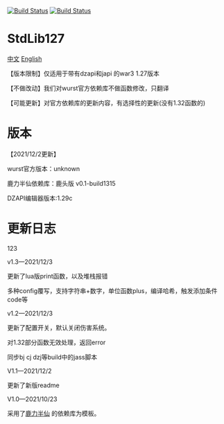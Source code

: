 [![Build Status](http://peeeq.de/hudson/job/StdLib2/badge/icon)](http://peeeq.de/hudson/job/StdLib2/) [![Build Status](https://travis-ci.org/wurstscript/WurstStdlib2.svg?branch=master)](https://travis-ci.org/wurstscript/WurstStdlib2)

# StdLib127

[中文](https://github.com/fbicirno/WurstStdlib2/blob/master/README.md)  [English](https://github.com/fbicirno/WurstStdlib2/blob/master/README_EN.md)

【版本限制】仅适用于带有dzapi和japi 的war3 1.27版本

【不做改动】我们对wurst官方依赖库不做函数修改，只翻译

【可能更新】对官方依赖库的更新内容，有选择性的更新(没有1.32函数的)

# 版本

【2021/12/2更新】

wurst官方版本：unknown

鹿力半仙依赖库：鹿头版 v0.1-build1315

DZAPI编辑器版本:1.29c

# 更新日志

123

v1.3—2021/12/3

更新了lua版print函数，以及堆栈报错

多种config覆写，支持字符串+数字，单位函数plus，编译哈希，触发添加条件code等

v1.2—2021/12/3

更新了配置开关，默认关闭伤害系统。

对1.32部分函数无效处理，返回error

同步bj cj dzj等build中的jass脚本

V1.1—2021/12/2

更新了新版readme



V1.0—2021/10/23

采用了[鹿力半仙](https://github.com/yefq) 的依赖库为模板。
